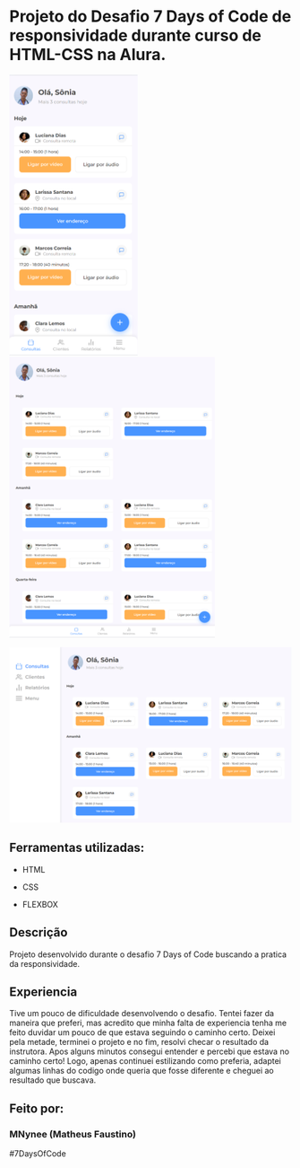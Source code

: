 # Projeto do Desafio 7 Days of Code de responsividade durante curso de HTML-CSS na Alura.

<img src="src/images/imagem1_readme.png" height="500px">            <img src="src/images/imagem2_readme.png" height="500px">

<img src="src/images/imagem3_readme.png">

## Ferramentas utilizadas:

* HTML

* CSS

* FLEXBOX

## Descrição

Projeto desenvolvido durante o desafio 7 Days of Code buscando a pratica da responsividade.

## Experiencia

Tive um pouco de dificuldade desenvolvendo o desafio. Tentei fazer da maneira que preferi, mas acredito que minha falta de experiencia tenha me feito duvidar um pouco de que estava seguindo o caminho certo. Deixei pela metade, terminei o projeto e no fim, resolvi checar o resultado da instrutora. 
Apos alguns minutos consegui entender e percebi que estava no caminho certo! Logo, apenas continuei estilizando como preferia, adaptei algumas linhas do codigo onde queria que fosse diferente e cheguei ao resultado que buscava. 

## Feito por:

### MNynee (Matheus Faustino)

#7DaysOfCode
